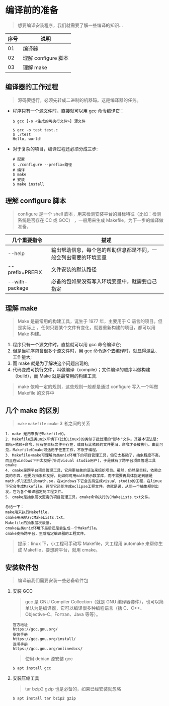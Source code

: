 # 编译前的准备

> 想要编译安装程序，我们就需要了解一些编译的知识...

| 序号 | 说明                |
| ---- | ------------------- |
| 01   | 编译器              |
| 02   | 理解 configure 脚本 |
| 03   | 理解 make           |

## 编译器的工作过程

> 源码要运行，必须先转成二进制的机器码。这是编译器的任务。

- 程序只有一个源文件时，直接就可以用 gcc 命令编译它：

  ```text
  $ gcc [-o <生成的可执行文件>] 源文件
  ```

  ```shell
  $ gcc -o test test.c
  $ ./test
  Hello, world!
  ```

- 对于复杂的项目，编译过程还必须分成三步:

  ```shell
  # 配置
  $ ./configure --prefix=路径
  # 编译
  $ make
  # 安装
  $ make install
  ```

## 理解 configure 脚本

> configure 是一个 shell 脚本，用来检测安装平台的目标特征（比如：检测系统是否存在 CC 或 GCC） ，一般用来生成 Makefile，为下一步的编译做准备。

| 几个重要指令    | 描述                                                             |
| --------------- | ---------------------------------------------------------------- |
| --help          | 输出帮助信息，每个包的帮助信息都是不同，一般会列出需要的环境变量 |
| --prefix=PREFIX | 文件安装的默认路径                                               |
| --with-package  | 必备的包如果没有写入环境变量中，就需要自己指定                   |

## 理解 make

> Make 是最常用的构建工具，诞生于 1977 年，主要用于 C 语言的项目。但是实际上 ，任何只要某个文件有变化，就要重新构建的项目，都可以用 Make 构建。

1. 程序只有一个源文件时，直接就可以用 gcc 命令编译它;
2. 但是当程序包含很多个源文件时，用 gcc 命令逐个去编译时，就显得混乱、工作量大;
3. 而 make 就是为了解决这个问题出现的;
4. 代码变成可执行文件，叫做编译（compile）；文件编译的顺序叫做构建（build），而 Make 就是最常用的构建工具.

> make 依赖一定的规则，这些规则一般都是通过 configure 写入一个叫做 Makefile 的文件中

## 几个 make 的区别

> `make` `makefile` `cmake` 3 者之间的关系

```text
1. make 是用来执行Makefile的。
2. Makefile是类unix环境下(比如Linux)的类似于批处理的"脚本"文件。其基本语法是: 目标+依赖+命令，只有在目标文件不存在，或目标比依赖的文件更旧，命令才会被执行。由此可见，Makefile和make可适用于任意工作，不限于编程。
3. Makefile+make可理解为类unix环境下的项目管理工具，但它太基础了，抽象程度不高，而且在windows下不太友好(针对visual studio用户)，于是就有了跨平台项目管理工具cmake
4. cmake是跨平台项目管理工具，它用更抽象的语法来组织项目。虽然，仍然是目标，依赖之类的东西，但更为抽象和友好，比如你可用math表示数学库，而不需要再具体指定到底是math.dll还是libmath.so，在windows下它会支持生成visual studio的工程，在linux下它会生成Makefile，甚至它还能生成eclipse工程文件。也就是说，从同一个抽象规则出发，它为各个编译器定制工程文件。
5. cmake是抽象层次更高的项目管理工具，cmake命令执行的CMakeLists.txt文件。

总结一下：
make用来执行Makefile，
cmake用来执行CMakeLists.txt，
Makefile的抽象层次最低，
cmake在类unix环境下最后还是会生成一个Makefile。
cmake支持跨平台，生成指定编译器的工程文件。
```

> 提示：linux 下，小工程可手动写 Makefile，大工程用 automake 来帮你生成 Makefile，要想跨平台，就用 cmake。

## 安装软件包

> 编译前我们需要安装一些必备软件包

1. 安装 GCC

   > gcc 是 GNU Compiler Collection（就是 GNU 编译器套件），也可以简单认为是编译器，它可以编译很多种编程语言（括 C、C++、Objective-C、Fortran、Java 等等）。

   ```text
   官方地址
   https://gcc.gnu.org/
   安装手册
   https://gcc.gnu.org/install/
   说明手册
   https://gcc.gnu.org/onlinedocs/
   ```

   > 使用 debian 源安装 gcc

   ```shell
   $ apt install gcc
   ```

2. 安装压缩工具

   > tar bzip2 gzip 也是必备的，如果已经安装就忽略

   ```shell
   $ apt install tar bzip2 gzip
   ```
